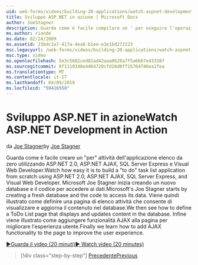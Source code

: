 ```yaml
---
uid: web-forms/videos/building-20-applications/watch-aspnet-development-in-action
title: Sviluppo ASP.NET in azione | Microsoft Docs
author: JoeStagner
description: Guarda come è facile compilare un ' per eseguire l'operazione' applicazione elenco da zero utilizzando ASP.NET 2.0, ASP.NET AJAX, SQL Server Express e Visual Web Developer di attività. MIC...
ms.author: riande
ms.date: 02/24/2009
ms.assetid: 23bdc2a7-417a-4ea8-b1ee-e3e1bd272223
msc.legacyurl: /web-forms/videos/building-20-applications/watch-aspnet-development-in-action
msc.type: video
ms.openlocfilehash: 5e3c5682ced82ad42aaa0b28a7f5a6b67e43338f
ms.sourcegitcommit: 0f1119340e4464720cfd16d0ff15764746ea1fea
ms.translationtype: MT
ms.contentlocale: it-IT
ms.lasthandoff: 04/09/2019
ms.locfileid: "59416558"
---
```

# <a name="watch-aspnet-development-in-action"></a><span data-ttu-id="90306-104">Sviluppo ASP.NET in azione</span><span class="sxs-lookup"><span data-stu-id="90306-104">Watch ASP.NET Development in Action</span></span>

<span data-ttu-id="90306-105">da [Joe Stagner](https://github.com/JoeStagner)</span><span class="sxs-lookup"><span data-stu-id="90306-105">by [Joe Stagner](https://github.com/JoeStagner)</span></span>

<span data-ttu-id="90306-106">Guarda come è facile creare un "per" attività dell'applicazione elenco da zero utilizzando ASP.NET 2.0, ASP.NET AJAX, SQL Server Express e Visual Web Developer.</span><span class="sxs-lookup"><span data-stu-id="90306-106">Watch how easy it is to build a "to do" task list application from scratch using ASP.NET 2.0, ASP.NET AJAX, SQL Server Express, and Visual Web Developer.</span></span> <span data-ttu-id="90306-107">Microsoft Joe Stagner inizia creando un nuovo database e il codice per accedere ai dati.</span><span class="sxs-lookup"><span data-stu-id="90306-107">Microsoft's Joe Stagner starts by creating a fresh database and the code to access its data.</span></span> <span data-ttu-id="90306-108">Viene quindi illustrato come definire una pagina di elenco attività che consente di visualizzare e aggiorna il contenuto nel database.</span><span class="sxs-lookup"><span data-stu-id="90306-108">We then see how to define a ToDo List page that displays and updates content in the database.</span></span> <span data-ttu-id="90306-109">Infine viene illustrato come aggiungere funzionalità AJAX alla pagina per migliorare l'esperienza utente.</span><span class="sxs-lookup"><span data-stu-id="90306-109">Finally we learn how to add AJAX functionality to the page to improve the user experience.</span></span>

[<span data-ttu-id="90306-110">&#9654;Guarda il video (20 minuti)</span><span class="sxs-lookup"><span data-stu-id="90306-110">&#9654; Watch video (20 minutes)</span></span>](https://channel9.msdn.com/Blogs/ASP-NET-Site-Videos/watch-aspnet-development-in-action)

> [!div class="step-by-step"]
> [<span data-ttu-id="90306-111">Precedente</span><span class="sxs-lookup"><span data-stu-id="90306-111">Previous</span></span>](lesson-8-working-with-the-gridview-and-formview.md)
